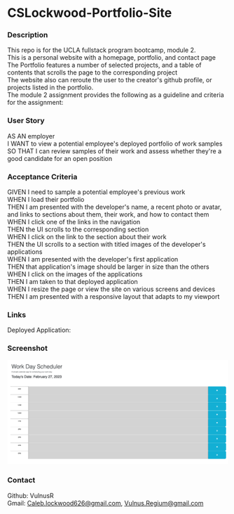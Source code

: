 # CSLockwood-Portfolio-Site


### Description
This repo is for the UCLA fullstack program bootcamp, module 2. <br>
This is a personal website with a homepage, portfolio, and contact page<br>
The Portfolio features a number of selected projects, and a table of contents that scrolls the page to the corresponding project<br>
The website also can reroute the user to the creator's github profile, or projects listed in the portfolio.<br>
The module 2 assignment provides the following as a guideline and criteria for the assignment:


### User Story
AS AN employer<br>
I WANT to view a potential employee's deployed portfolio of work samples<br>
SO THAT I can review samples of their work and assess whether they're a good candidate for an open position<br>


### Acceptance Criteria
GIVEN I need to sample a potential employee's previous work<br>
WHEN I load their portfolio<br>
THEN I am presented with the developer's name, a recent photo or avatar, and links to sections about them, their work, and how to contact them<br>
WHEN I click one of the links in the navigation<br>
THEN the UI scrolls to the corresponding section<br>
WHEN I click on the link to the section about their work<br>
THEN the UI scrolls to a section with titled images of the developer's applications<br>
WHEN I am presented with the developer's first application<br>
THEN that application's image should be larger in size than the others<br>
WHEN I click on the images of the applications<br>
THEN I am taken to that deployed application<br>
WHEN I resize the page or view the site on various screens and devices<br>
THEN I am presented with a responsive layout that adapts to my viewport


### Links

Deployed Application: 


### Screenshot

![Screen Shot of the Module 2 project a portfolio homepage](./assets/images/CalSS.png "Module 2 homepage")

### Contact

Github: VulnusR<br>
Gmail: Caleb.lockwood626@gmail.com, Vulnus.Regium@gmail.com